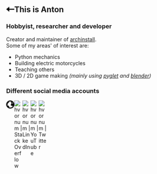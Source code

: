 ## <img align="left" alt="<---" width="22px" style="padding-top: 0.1em;" src="https://raw.githubusercontent.com/iconic/open-iconic/master/svg/arrow-left.svg" /> This is Anton

### Hobbyist, researcher and developer
Creator and maintainer of [archinstall](https://github.com/archlinux/archinstall).<br>
Some of my areas' of interest are:

 * Python mechanics
 * Building electric motorcycles
 * Teaching others
 * 3D / 2D game making *(mainly using [pyglet](https://github.com/pyglet/pyglet/) and [blender](https://www.blender.org/))*

### Different social media accounts

[<img align="left" alt="hvornum.se" width="22px" src="https://raw.githubusercontent.com/iconic/open-iconic/master/svg/globe.svg" />][website]
[<img align="left" alt="hvornum | StackOverflow" width="22px" src="https://cdn.jsdelivr.net/npm/simple-icons@3.4.0/icons/stackoverflow.svg" />][stackoverflow]
[<img align="left" alt="hvornum | LinkedIn" width="22px" src="https://cdn.jsdelivr.net/npm/simple-icons@v3/icons/linkedin.svg" />][linkedin]
[<img align="left" alt="hvornum | YouTube" width="22px" src="https://cdn.jsdelivr.net/npm/simple-icons@v3/icons/youtube.svg" />][youtube]
[<img align="left" alt="hvornum | Twitter" width="22px" src="https://cdn.jsdelivr.net/npm/simple-icons@v3/icons/twitter.svg" />][twitter]

[website]: http://python.rip/
[twitter]: https://twitter.com/luke_binwalker
[youtube]: http://youtube.com/c/LordAntonHvornum
[linkedin]: https://linkedin.com/in/hvornum/
[stackoverflow]: https://stackoverflow.com/story/hvornum
